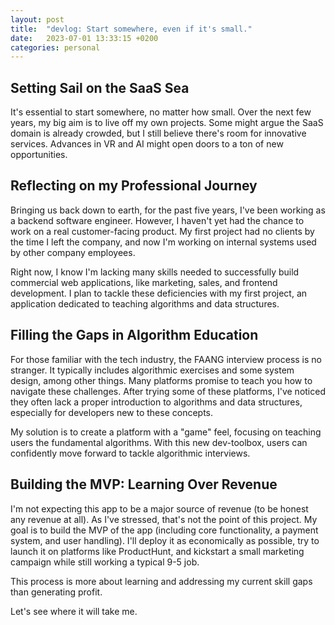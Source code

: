```yaml
---
layout: post
title:  "devlog: Start somewhere, even if it's small."
date:   2023-07-01 13:33:15 +0200
categories: personal
---
```


## Setting Sail on the SaaS Sea

It's essential to start somewhere, no matter how small. Over the next few years, my big aim is to live off my own projects. Some might argue the SaaS domain is already crowded, but I still believe there's room for innovative services. Advances in VR and AI might open doors to a ton of new opportunities.

## Reflecting on my Professional Journey

Bringing us back down to earth, for the past five years, I've been working as a backend software engineer. However, I haven't yet had the chance to work on a real customer-facing product. My first project had no clients by the time I left the company, and now I'm working on internal systems used by other company employees.

Right now, I know I'm lacking many skills needed to successfully build commercial web applications, like marketing, sales, and frontend development. I plan to tackle these deficiencies with my first project, an application dedicated to teaching algorithms and data structures.

## Filling the Gaps in Algorithm Education

For those familiar with the tech industry, the FAANG interview process is no stranger. It typically includes algorithmic exercises and some system design, among other things. Many platforms promise to teach you how to navigate these challenges. After trying some of these platforms, I've noticed they often lack a proper introduction to algorithms and data structures, especially for developers new to these concepts.

My solution is to create a platform with a "game" feel, focusing on teaching users the fundamental algorithms. With this new dev-toolbox, users can confidently move forward to tackle algorithmic interviews.

## Building the MVP: Learning Over Revenue

I'm not expecting this app to be a major source of revenue (to be honest any revenue at all). As I've stressed, that's not the point of this project. My goal is to build the MVP of the app (including core functionality, a payment system, and user handling). I'll deploy it as economically as possible, try to launch it on platforms like ProductHunt, and kickstart a small marketing campaign while still working a typical 9-5 job.

This process is more about learning and addressing my current skill gaps than generating profit.

Let's see where it will take me. 

